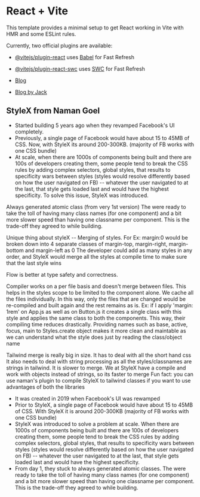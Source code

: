 # React + Vite

This template provides a minimal setup to get React working in Vite with HMR and some ESLint rules.

Currently, two official plugins are available:

- [@vitejs/plugin-react](https://github.com/vitejs/vite-plugin-react/blob/main/packages/plugin-react/README.md) uses [Babel](https://babeljs.io/) for Fast Refresh
- [@vitejs/plugin-react-swc](https://github.com/vitejs/vite-plugin-react-swc) uses [SWC](https://swc.rs/) for Fast Refresh

- [Blog](https://blog.logrocket.com/exploring-stylex-new-generation-styling-libraries/)
- [Blog by Jack](https://jherr2020.medium.com/stylex-metas-solution-to-scalable-css-0e06972d9bc4)

## StyleX from Naman Goel

- Started building 5 years ago when they revamped Facebook's UI completely.
- Previously, a single page of Facebook would have about 15 to 45MB of CSS. Now, with StyleX its around 200-300KB. (majority of FB works with one CSS bundle)
- At scale, when there are 1000s of components being built and there are 100s of developers creating them, some people tend to break the CSS rules by adding complex selectors, global styles, that results to specificity wars between styles (styles would resolve differently based on how the user navigated on FB) -- whatever the user navigated to at the last, that style gets loaded last and would have the highest specificity. To solve this issue, StyleX was introduced.

Always generated atomic class (from very 1st version) 
The were ready to take the toll of having many class names (for one component) and a bit more slower speed than having one classname per component. This is the trade-off they agreed to while building.

Unique thing about styleX -- Merging of styles.
For Ex: margin:0 would be broken down into 4 separate classes of margin-top, margin-right, margin-bottom and margin-left as 0
The developer could add as many styles in any order, and StyleX would merge all the styles at compile time to make sure that the last style wins

Flow is better at type safety and correctness.

Compiler works on a per file basis and doesn't merge between files. This helps in the styles scope to be limited to the component alone.
We cache all the files individually. In this way, only the files that are changed would be re-compiled and built again and the rest remains as is.
Ex: if I apply 'margin: 1rem' on App.js as well as on Button.js it creates a single class with this style and applies the same class to both the components. This way, their compiling time reduces drastically.
Providing names such as base, active, focus, main to Styles.create object makes it more clean and maintable as we can understand what the style does just by reading the class/object name 

Tailwind merge is really big in size.
It has to deal with all the short hand css
It also needs to deal with string processing as all the styles/classnames are strings in tailwind. It is slower to merge.
We at StyleX have a compile and work with objects instead of strings, so its faster to merge
Fun fact: you can use naman's plugin to compile StyleX to tailwind classes if you want to use advantages of both the libraries


- It was created in 2019 when Facebook's UI was rewamped
- Prior to StyleX, a single page of Facebook would have about 15 to 45MB of CSS. With StyleX it is around 200-300KB (majority of FB works with one CSS bundle)
- StyleX was introduced to solve a problem at scale. When there are 1000s of components being built and there are 100s of developers creating them, some people tend to break the CSS rules by adding complex selectors, global styles, that results to specificity wars between styles (styles would resolve differently based on how the user navigated on FB) -- whatever the user navigated to at the last, that style gets loaded last and would have the highest specificity. 
- From day 1, they stuck to always generated atomic classes. The were ready to take the toll of having many class names (for one component) and a bit more slower speed than having one classname per component. This is the trade-off they agreed to while building.

